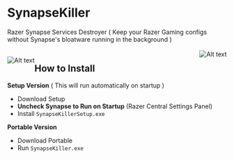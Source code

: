# SynapseKiller
Razer Synapse Services Destroyer ( Keep your Razer Gaming configs without Synapse's bloatware running in the background )
<br></br>
<img src="https://i.ibb.co/XXBx11G/razer-blackwidow-chroma-gif-5.gif" style="float: right" alt="Alt text" title="Optional title">


<img src="https://i.ibb.co/L5v5kPq/Razer-SServices.png" alt="Alt text" style="float: left" title="Optional title">

## How to Install
**Setup Version** ( This will run automatically on startup )
* Download Setup
* **Uncheck Synapse to Run on Startup** (Razer Central Settings Panel)
* Install `SynapseKillerSetup.exe`

**Portable Version**
* Download Portable
* Run `SynapseKiller.exe`


